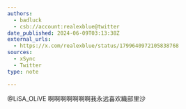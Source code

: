 ```yaml
---
authors:
  - badluck
  - csb://account:realexblue@twitter
date_published: 2024-06-09T03:13:38Z
external_urls:
  - https://x.com/realexblue/status/1799640972105838768
sources:
  - xSync
  - Twitter
type: note

---
```


@LiSA_OLiVE 啊啊啊啊啊啊啊我永远喜欢織部里沙